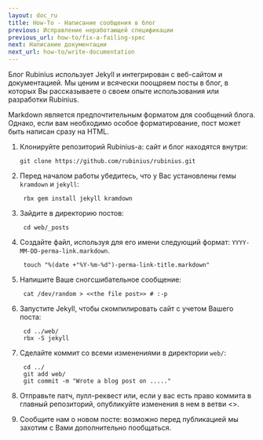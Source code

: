 ```yaml
---
layout: doc_ru
title: How-To - Написание сообщения в блог
previous: Исправление неработающей спецификации
previous_url: how-to/fix-a-failing-spec
next: Написание документации
next_url: how-to/write-documentation
---
```


Блог Rubinius использует Jekyll и интегрирован с веб-сайтом и
документацией. Мы ценим и всячески поощряем посты в блог, в которых
Вы рассказываете о своем опыте использования или разработки Rubinius.

Markdown является предпочтительным форматом для сообщений блога. Однако, если
вам необходимо особое форматирование, пост может быть написан сразу на HTML.

1. Клонируйте репозиторий Rubinius-а: сайт и блог находятся внутри:

       git clone https://github.com/rubinius/rubinius.git

1. Перед началом работы убедитесь, что у Вас установлены гемы `kramdown` и
   `jekyll`:

        rbx gem install jekyll kramdown

1. Зайдите в директорию постов:

        cd web/_posts

1. Создайте файл, используя для его имени следующий формат:
   `YYYY-MM-DD-perma-link.markdown`.

        touch "%(date +"%Y-%m-%d")-perma-link-title.markdown"

1. Напишите Ваше сногсшибательное сообщение:

        cat /dev/random > <<the file post>> # :-p

1. Запустите Jekyll, чтобы скомпилировать сайт с учетом Вашего поста:

        cd ../web/
        rbx -S jekyll

1. Сделайте коммит со всеми изменениями в директории `web/`:

        cd ../
        git add web/
        git commit -m "Wrote a blog post on ....."

1. Отправьте патч, пулл-реквест или, если у вас есть право коммита в главный
   репозиторий, опубликуйте изменения в нем в ветви <<master>>.

1. Сообщите нам о новом посте: возможно перед публикацией мы захотим с Вами
   дополнительно пообщаться.
